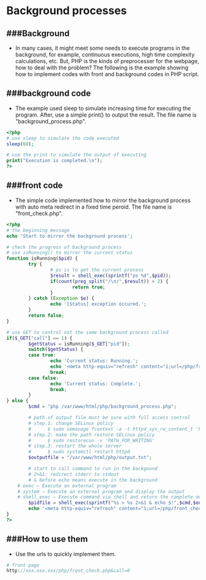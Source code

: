 # Background processes

<script type="text/javascript" src="../js/general.js"></script>

###Background
---

* In many cases, it might meet some needs to execute programs in the background, for example, continuous executions, high time complexity calculations, etc. But, PHP is the kinds of preprocesser for the webpage, how to deal with the problem? The following is the example showing how to implement codes with front and background codes in PHP script.

###background code
---

* The example used sleep to simulate increasing time for executing the program. After, use a simple print() to output the result. The file name is "background_process.php".

```php
<?php
# use sleep to simulate the code executed
sleep(60);

# use the print to simulate the output of executing
print("Execution is completed.\n");
?>
```

###front code
---

* The simple code implemented how to mirror the background process with auto meta redirect in a fixed time peroid. The file name is "front_check.php".

```php
<?php
# the beginning message
echo 'Start to mirror the background process';

# check the progress of background process
# use isRunning() to mirror the current status
function isRunning($pid) {
        try {   
                # ps is to get the current process
                $result = shell_exec(sprintf("ps %d",$pid));
                if(count(preg_split("/\n/",$result)) > 2) {
                        return true;
                }
        } catch (Exception $e) {
                echo '[Status] exception occured.';
        }
        return false;
}

# use GET to control not the same background process called
if($_GET["call"] == 1) {
        $getStatus = isRunning($_GET["pid"]);
        switch($getStatus) {
        case true:
                echo 'Current status: Running.';
                echo '<meta http-equiv="refresh" content="1;url=/php/front_check.php?pid='.$_GET["pid"].'&call=1"></meta>';
                break;
        case false:
                echo 'Current status: Complete.';
                break;
        }
} else {
        $cmd = "php /var/www/html/php/background_process.php";

        # path of output file must be sure with full access control
        # step.1: change SELinux policy
        #      $ sudo semanage fcontext -a -t httpd_sys_rw_content_t 'PATH_FOR_WRITING'
        # step.2: make the path restore SELinux policy
        #      $ sudo restorecon -v 'PATH_FOR_WRITING'
        # step.3: restart the whole server
        #      $ sudo systemctl restart httpd
        $outputfile = "/var/www/html/php/output.txt";

        # start to call command to run in the backgound
        # 2>&1: redirect stderr to stdout
        # & before echo means execute in the background
	# exec — Execute an external program
	# system — Execute an external program and display the output
	# shell_exec — Execute command via shell and return the complete output as a string
        $pidfile = shell_exec(sprintf("%s > %s 2>&1 & echo $!",$cmd,$outputfile));
        echo '<meta http-equiv="refresh" content="1;url=/php/front_check.php?pid='.$pidfile.'&call=1"></meta>';
}
?>
```

###How to use them
---

* Use the urls to quickly implement them.

```php
# front page
http://xxx.xxx.xxx/php/front_check.php&call=0
```


